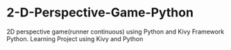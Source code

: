 # 2-D-Perspective-Game-Python
2D perspective game(runner continuous) using Python and Kivy Framework Python.
Learning Project using Kivy and Python
